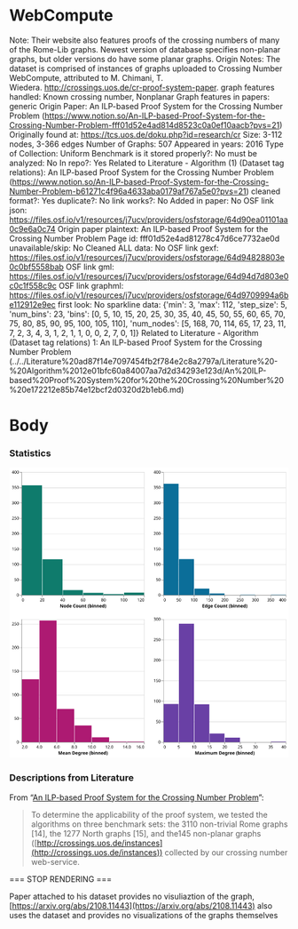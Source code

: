 # WebCompute

Note: Their website also features proofs of the crossing numbers of many of the Rome-Lib graphs. Newest version of database specifies non-planar graphs, but older versions do have some planar graphs.
Origin Notes: The dataset is comprised of instances of graphs uploaded to Crossing Number WebCompute, attributed to  M. Chimani, T. Wiedera. http://crossings.uos.de/cr-proof-system-paper.
graph features handled: Known crossing number, Nonplanar
Graph features in papers: generic
Origin Paper: An ILP-based Proof System for the Crossing Number Problem (https://www.notion.so/An-ILP-based-Proof-System-for-the-Crossing-Number-Problem-fff01d52e4ad814d8523c0a0ef10aacb?pvs=21)
Originally found at: https://tcs.uos.de/doku.php?id=research/cr
Size: 3-112 nodes, 3-366 edges
Number of Graphs: 507
Appeared in years: 2016
Type of Collection: Uniform Benchmark
is it stored properly?: No
must be analyzed: No
In repo?: Yes
Related to Literature - Algorithm (1) (Dataset tag relations): An ILP-based Proof System for the Crossing
Number Problem (https://www.notion.so/An-ILP-based-Proof-System-for-the-Crossing-Number-Problem-b61271c4f96a4633aba0179af767a5e0?pvs=21)
cleaned format?: Yes
duplicate?: No
link works?: No
Added in paper: No
OSF link json:  https://files.osf.io/v1/resources/j7ucv/providers/osfstorage/64d90ea01101aa0c9e6a0c74
Origin paper plaintext: An ILP-based Proof System for the Crossing Number Problem
Page id: fff01d52e4ad81278c47d6ce7732ae0d
unavailable/skip: No
Cleaned ALL data: No
OSF link gexf: https://files.osf.io/v1/resources/j7ucv/providers/osfstorage/64d94828803e0c0bf5558bab
OSF link gml: https://files.osf.io/v1/resources/j7ucv/providers/osfstorage/64d94d7d803e0c0c1f558c9c
OSF link graphml: https://files.osf.io/v1/resources/j7ucv/providers/osfstorage/64d9709994a6be112912e9ec
first look: No
sparkline data: {'min': 3, 'max': 112, 'step_size': 5, 'num_bins': 23, 'bins': [0, 5, 10, 15, 20, 25, 30, 35, 40, 45, 50, 55, 60, 65, 70, 75, 80, 85, 90, 95, 100, 105, 110], 'num_nodes': [5, 168, 70, 114, 65, 17, 23, 11, 7, 2, 3, 4, 3, 1, 2, 1, 1, 0, 0, 2, 7, 0, 1]}
Related to Literature - Algorithm (Dataset tag relations) 1: An ILP-based Proof System for the Crossing
Number Problem (../../Literature%20ad87f14e7097454fb2f784e2c8a2797a/Literature%20-%20Algorithm%2012e01bfc60a84007aa7d2d34293e123d/An%20ILP-based%20Proof%20System%20for%20the%20Crossing%20Number%20%20e172212e85b74e12bcf2d0320d2b1eb6.md)

# Body

### Statistics

![four_in_one.svg](../../../Benchmark%20datasets%2064e0439269f9497799025562a4087ce1/WebCompute%207a10c41801914e6faa5a6cc1b1ef0b77/four_in_one.svg)

### Descriptions from Literature

From “[An ILP-based Proof System for the Crossing Number Problem](https://doi.org/10.4230/LIPIcs.ESA.2016.29)”:

> To determine the applicability of the proof system, we tested the algorithms on three
benchmark sets: the 3110 non-trivial Rome graphs [14], the 1277 North graphs [15], and the145 non-planar graphs ([http://crossings.uos.de/instances](http://crossings.uos.de/instances)) collected by our crossing
number web-service.
> 

=== STOP RENDERING ===

Paper attached to his dataset provides no visuliaztion of the graph, [https://arxiv.org/abs/2108.11443](https://arxiv.org/abs/2108.11443) also uses the dataset and provides no visualizations of the graphs themselves